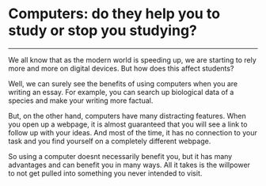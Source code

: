 # Computers: do they help you to study or stop you studying?
---
We all know that as the modern world is speeding up, we are starting to rely more and more on digital devices. But how does this affect students?

Well, we can surely see the benefits of using computers when you are writing an essay. For example, you can search up biological data of a species and make your writing more factual.

But, on the other hand, computers have many distracting features. When you open up a webpage, it is almost guaranteed that you will see a link to follow up with your ideas. And most of the time, it has no connection to your task and you find yourself on a completely different webpage.

So using a computer doesnt necessarily benefit you, but it has many advantages and can benefit you in many ways. All it takes is the willpower to not get pulled into something you never intended to visit.